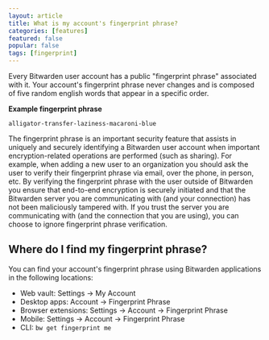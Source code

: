 ```yaml
---
layout: article
title: What is my account's fingerprint phrase?
categories: [features]
featured: false
popular: false
tags: [fingerprint]
---
```


Every Bitwarden user account has a public "fingerprint phrase" associated with it. Your account's fingerprint phrase never changes and is composed of five random english words that appear in a specific order.

**Example fingerprint phrase**

```
alligator-transfer-laziness-macaroni-blue
```

The fingerprint phrase is an important security feature that assists in uniquely and securely identifying a Bitwarden user account when important encryption-related operations are performed (such as sharing). For example, when adding a new user to an organization you should ask the user to verify their fingerprint phrase via email, over the phone, in person, etc. By verifying the fingerprint phrase with the user outside of Bitwarden you ensure that end-to-end encryption is securely initiated and that the Bitwarden server you are communicating with (and your connection) has not been maliciously tampered with. If you trust the server you are communicating with (and the connection that you are using), you can choose to ignore fingerprint phrase verification.

## Where do I find my fingerprint phrase?

You can find your account's fingerprint phrase using Bitwarden applications in the following locations:

- Web vault: Settings &rarr; My Account
- Desktop apps: Account &rarr; Fingerprint Phrase
- Browser extensions: Settings &rarr; Account &rarr; Fingerprint Phrase
- Mobile: Settings &rarr; Account &rarr; Fingerprint Phrase
- CLI: `bw get fingerprint me`
